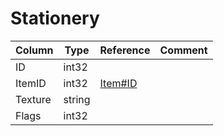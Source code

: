 # Stationery

| Column | Type | Reference | Comment |
|--------|------|-----------|---------|
|ID|int32|||
|ItemID|int32|[Item#ID](Item.md)||
|Texture|string|||
|Flags|int32|||
